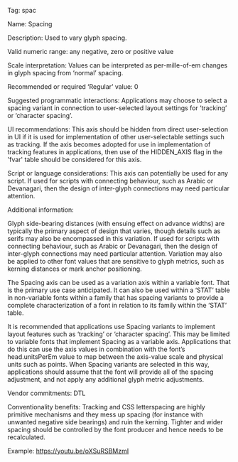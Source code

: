 Tag: spac

Name: Spacing

Description: Used to vary glyph spacing.

Valid numeric range: any negative, zero or positive value

Scale interpretation: Values can be interpreted as per-mille-of-em changes in glyph spacing from ‘normal’ spacing.

Recommended or required ‘Regular’ value: 0

Suggested programmatic interactions: Applications may choose to select a spacing variant in connection to user-selected layout settings for ‘tracking’ or ‘character spacing’.

UI recommendations: This axis should be hidden from direct user-selection in UI if it is used for implementation of other user-selectable settings such as tracking. If the axis becomes adopted for use in implementation of tracking features in applications, then use of the HIDDEN_AXIS flag in the 'fvar' table should be considered for this axis.

Script or language considerations: This axis can potentially be used for any script. If used for scripts with connecting behaviour, such as Arabic or Devanagari, then the design of inter-glyph connections may need particular attention.

Additional information:

Glyph side-bearing distances (with ensuing effect on advance widths) are typically the primary aspect of design that varies, though details such as serifs may also be encompassed in this variation. If used for scripts with connecting behaviour, such as Arabic or Devanagari, then the design of inter-glyph connections may need particular attention. Variation may also be applied to other font values that are sensitive to glyph metrics, such as kerning distances or mark anchor positioning.

The Spacing axis can be used as a variation axis within a variable font. That is the primary use case anticipated. It can also be used within a ‘STAT’ table in non-variable fonts within a family that has spacing variants to provide a complete characterization of a font in relation to its family within the ‘STAT’ table.

It is recommended that applications use Spacing variants to implement layout features such as ‘tracking’ or ‘character spacing’. This may be limited to variable fonts that implement Spacing as a variable axis. Applications that do this can use the axis values in combination with the font’s head.unitsPerEm value to map between the axis-value scale and physical units such as points. When Spacing variants are selected in this way, applications should assume that the font will provide all of the spacing adjustment, and not apply any additional glyph metric adjustments.

Vendor commitments:
DTL

Conventionality benefits:
Tracking and CSS letterspacing are highly primitive mechanisms and they mess up spacing (for instance with unwanted negative side bearings) and ruin the kerning. Tighter and wider spacing should be controlled by the font producer and hence needs to be recalculated. 

Example:
<https://youtu.be/oXSuRSBMzmI>
